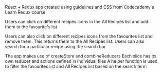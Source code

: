 React + Redux app created using guidelines and CSS from Codecademy's Learn Redux course

Users can click on different recipes icons in the All Recipes list and add them to the favourite's list

Users can also click on different recipes icons from the favourites list and remove them. This returns them to the All Recipes list.
Users can also search for a particular recipe using the search bar

The app makes use of createStore and combineReducers
Each slice has its own reducer and actions defined in individual files
A helper function is used to filter the favourites list and All Recipes list based on the search term
